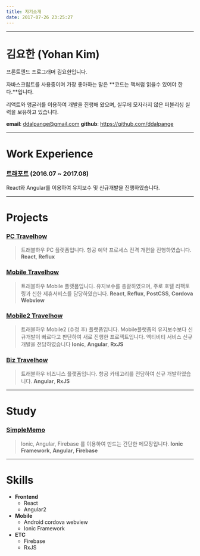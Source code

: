 ```yaml
---
title: 자기소개
date: 2017-07-26 23:25:27
---
```


---

# 김요한 (Yohan Kim)

프론트엔드 프로그래머 김요한입니다.

자바스크립트를 사용중이며 가장 좋아하는 말은 **코드는 책처럼 읽을수 있어야 한다.**입니다.

리액트와 앵귤러를 이용하여 개발을 진행해 왔으며, 실무에 모자라지 않은 퍼블리싱 실력을 보유하고 있습니다.

**email**: ddalpange@gmail.com
**github**: https://github.com/ddalpange

---

# Work Experience
### [트래포트](https://www.travelhow.com) (2016.07 ~ 2017.08)
React와 Angular를 이용하여 유지보수 및 신규개발을 진행하였습니다.

---

# Projects
### [PC Travelhow](https://www.travelhow.com)
> 트래블하우 PC 플랫폼입니다. 항공 예약 프로세스 전격 개편을 진행하였습니다. 
**React**, **Reflux**

### [Mobile Travelhow](https://m.travelhow.com)
> 트래블하우 Mobile 플랫폼입니다. 유지보수를 총괄하였으며, 주로 호텔 리팩토링과 신한 제휴서비스를 담당하였습니다.
**React**, **Reflux**, **PostCSS**, **Cordova Webview**

### [Mobile2 Travelhow](https://mm.travelhow.com)
> 트래블하우 Mobile2 (수정 후) 플랫폼입니다. Mobile플랫폼의 유지보수보다 신규개발이 빠르다고 판단하여 새로 진행한 프로젝트입니다. 액티비티 서비스 신규개발을 전담하였습니다
**Ionic**, **Angular**, **RxJS**

### [Biz Travelhow](https://biz.travelhow.biz)
> 트래블하우 비즈니스 플랫폼입니다. 항공 카테고리를 전담하여 신규 개발하였습니다.
**Angular**, **RxJS**

---

# Study
### [SimpleMemo](https://memo-28314.firebaseapp.com)
> Ionic, Angular, Firebase 를 이용하여 만드는 간단한 메모장입니다.
**Ionic Framework**, **Angular**, **Firebase**


---

# Skills
* **Frontend**
    * React
    * Angular2
* **Mobile**
    * Android cordova webview
    * Ionic Framework
* **ETC**
    * Firebase
    * RxJS